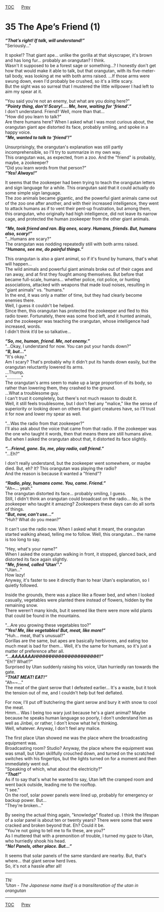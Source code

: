 [TOC](../readme.md)&nbsp;&nbsp;&nbsp;&nbsp;&nbsp;&nbsp;[Prev](section_0005.md)&nbsp;&nbsp;&nbsp;&nbsp;&nbsp;&nbsp;



# 35 The Ape’s Friend (1)

***“That’s right! If talk, will understand!”***  
"Seriously..."  
  
It spoke!? That giant ape... unlike the gorilla at that skyscraper, it's
brown and has long fur... probably an orangutan? I think.  
Wasn't it supposed to be a forest sage or something...? I honestly don't
get how that would make it able to talk, but that orangutan, with its
five-meter-tall body, was looking at me with both arms raised. ...If
those arms were swung down, even I'd probably be crushed, so it's a
little scary.  
But the sight was so surreal that I mustered the little willpower I had
left to aim my spear at it.  
  
"You said you're not an enemy, but what are you doing here?"  
***“Pointy thing, don’t! Scary!.... Me, here, waiting for
‘friend’.”***  
I don't understand. Friend? Well, more than that...  
"How did you learn to talk?"  
Are there humans here? When I asked what I was most curious about, the
orangutan giant ape distorted its face, probably smiling, and spoke in a
happy voice.  
***“Me, wanted to talk to ‘friend’!”***  
  
Unsurprisingly, the orangutan's explanation was still partly
incomprehensible, so I'll try to summarize in my own way.  
This orangutan was, as expected, from a zoo. And the "friend" is
probably, maybe, a zookeeper?  
"Did you learn words from that person?"  
***“Yes! Always!”***  
  
It seems that the zookeeper had been trying to teach the orangutan
letters and sign language for a while. This orangutan said that it could
actually do some simple sign language.  
The zoo animals became gigantic, and the powerful giant animals came out
of the zoo one after another, and with their increased intelligence,
they went to attack humans as if to vent their pent-up frustration, but
among them, this orangutan, who originally had high intelligence, did
not leave its narrow cage, and protected the human zookeeper from the
other giant animals.  
  
***“Me, took friend and ran. Big ones, scary. Humans, friends. But,
humans also, scary!”***  
"...Humans are scary?"  
The orangutan was nodding repeatedly still with both arms raised.  
***“Humans, see me, do painful things.”***  
  
This orangutan is also a giant animal, so if it's found by humans,
that's what will happen...  
The wild animals and powerful giant animals broke out of their cages and
ran away, and at first they fought among themselves. But before that
became full-scale, humans... whether police, riot police, or hunting
associations, attacked with weapons that made loud noises, resulting in
"giant animals" vs. "humans."  
In the end, it was only a matter of time, but they had clearly become
enemies there.  
Well, I guess it couldn't be helped.  
Since then, this orangutan has protected the zookeeper and fled to this
radio tower. Fortunately, there was some food left, and it hunted
animals, and the zookeeper was teaching the orangutan, whose
intelligence had increased, words.  
I didn't think it’d be so talkative...  
  
***“So, me, human, friend. Me, not enemy.”***  
"...Okay, I understand for now. You can put your hands down?"  
***“B, but…”***  
"It's okay."  
Am I scary? That's probably why it didn't put its hands down easily, but
the orangutan reluctantly lowered its arms.  
...Thump.  
"............"  
The orangutan's arms seem to make up a large proportion of its body, so
rather than lowering them, they crashed to the ground.  
...What a troublesome guy.  
I can't trust it completely, but there's not much reason to doubt it.  
Well, it still feels troublesome, but I don't feel any "malice," like
the sense of superiority or looking down on others that giant creatures
have, so I'll trust it for now and lower my spear as well.  
  
"...Was the radio from that zookeeper?"  
I'll also ask about the voice that came from that radio. If the
zookeeper was the one who taught it words, then that means there are
still humans alive.  
But when I asked the orangutan about that, it distorted its face
slightly.  
  
***“...Friend, gone. So, me, play radio, call friend.”***  
"...Eh?"  
  
I don't really understand, but the zookeeper went somewhere, or maybe
died. But, eh? It? This orangutan was playing the radio?  
And the reason is because it wanted a "friend"?  
  
***“Radio, play, humans come. You, came. Friend.”***  
"Ah~... yeah."  
The orangutan distorted its face... probably smiling, I guess.  
Still, I didn't think an orangutan could broadcast on the radio... No,
is the zookeeper who taught it amazing? Zookeepers these days can do all
sorts of things.  
***“But, now, can’t use…”***  
"Huh? What do you mean?"  
  
It can't use the radio now. When I asked what it meant, the orangutan
started walking ahead, telling me to follow. Well, this orangutan... the
name is too long to say.  
  
"Hey, what's your name?"  
When I asked the orangutan walking in front, it stopped, glanced back,
and distorted its face again slightly.  
***“Me, friend, called* ‘Utan’¹.”**  
"Utan..."  
How lazy!  
Anyway, it's faster to see it directly than to hear Utan's explanation,
so I quietly followed.  
  
Inside the grounds, there was a place like a flower bed, and when I
looked casually, vegetables were planted there instead of flowers,
hidden by the remaining snow.  
There weren’t many kinds, but it seemed like there were more wild plants
that could be found in the mountains.  
  
"...Are you growing these vegetables too?"  
***“Yes! Me, like vegetables! But, meat, like more!”***  
"Huh... meat, that's unusual?"  
Gorillas are the same, but apes are basically herbivores, and eating too
much meat is bad for them... Well, it's the same for humans, so it's
just a matter of preference after all.  
***“...AAAAAAAHHHHHHHHHHHHHHHHHHHH!!”***  
"Eh!? What!?"  
Surprised by Utan suddenly raising his voice, Utan hurriedly ran towards
the gate.  
***“THAT MEAT! EAT!”***  
"Ah\~~..."  
The meat of the giant serow that I defeated earlier... It's a waste, but
it took the tension out of me, and I couldn't help but feel deflated.  
  
For now, I'll put off butchering the giant serow and bury it with snow
to cool the meat.  
Hmm... Was I being too wary just because he's a giant animal? Maybe
because he speaks human language so poorly, I don't understand him as
well as Jinbei, or rather, I don't know what he's thinking.  
Well, whatever. Anyway, I don't feel any malice.  
  
The first place Utan showed me was the place where the broadcasting
equipment was.  
Broadcasting room? Studio? Anyway, the place where the equipment was was
small, but Utan skillfully crouched down, and turned on the scratched
switches with his fingertips, but the lights turned on for a moment and
then immediately went out.  
"Speaking of which, what about the electricity?"  
***“That!”***  
As if to say that's what he wanted to say, Utan left the cramped room
and went back outside, leading me to the rooftop.  
"I see."  
On the roof, solar power panels were lined up, probably for emergency or
backup power. But...  
"They're broken..."  
  
By seeing the actual thing again, "knowledge" floated up. I think the
lifespan of a solar panel is about ten or twenty years? There were some
that were cracked and broken beyond that. Eh? Could it be.  
"You're not going to tell me to fix these, are you?"  
As I muttered that with a premonition of trouble, I turned my gaze to
Utan, who hurriedly shook his head.  
***“No! Panels, other place. But…”***  
  
It seems that solar panels of the same standard are nearby. But, that's
where... that giant serow herd lives.  
So, it's not a hassle after all!  
  
  

------------------------------------------------------------------------

*TN:  
¹Utan - The Japanese name itself is a transliteration of the utan in
orangutan*  
  


---
[TOC](../readme.md)&nbsp;&nbsp;&nbsp;&nbsp;&nbsp;&nbsp;[Prev](section_0005.md)&nbsp;&nbsp;&nbsp;&nbsp;&nbsp;&nbsp;

